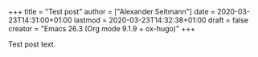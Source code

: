 +++
title = "Test post"
author = ["Alexander Seltmann"]
date = 2020-03-23T14:31:00+01:00
lastmod = 2020-03-23T14:32:38+01:00
draft = false
creator = "Emacs 26.3 (Org mode 9.1.9 + ox-hugo)"
+++

Test post text.
